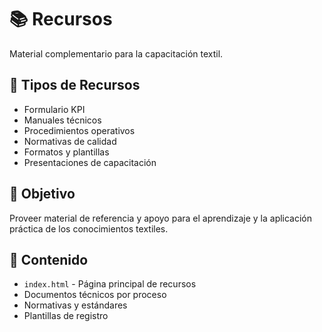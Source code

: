 # 📚 Recursos

Material complementario para la capacitación textil.

## 📂 Tipos de Recursos

- Formulario KPI
- Manuales técnicos
- Procedimientos operativos
- Normativas de calidad
- Formatos y plantillas
- Presentaciones de capacitación

## 🎯 Objetivo

Proveer material de referencia y apoyo para el aprendizaje y la aplicación práctica de los conocimientos textiles.

## 📁 Contenido

- `index.html` - Página principal de recursos
- Documentos técnicos por proceso
- Normativas y estándares
- Plantillas de registro
